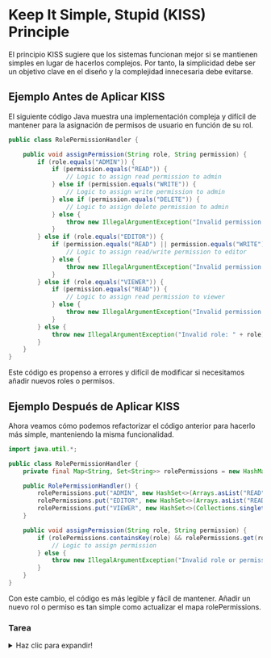 # Keep It Simple, Stupid (KISS) Principle

El principio KISS sugiere que los sistemas funcionan mejor si se mantienen simples en lugar de hacerlos complejos. Por tanto, la simplicidad debe ser un objetivo clave en el diseño y la complejidad innecesaria debe evitarse.

## Ejemplo Antes de Aplicar KISS

El siguiente código Java muestra una implementación compleja y difícil de mantener para la asignación de permisos de usuario en función de su rol.

```java
public class RolePermissionHandler {

    public void assignPermission(String role, String permission) {
        if (role.equals("ADMIN")) {
            if (permission.equals("READ")) {
                // Logic to assign read permission to admin
            } else if (permission.equals("WRITE")) {
                // Logic to assign write permission to admin
            } else if (permission.equals("DELETE")) {
                // Logic to assign delete permission to admin
            } else {
                throw new IllegalArgumentException("Invalid permission: " + permission);
            }
        } else if (role.equals("EDITOR")) {
            if (permission.equals("READ") || permission.equals("WRITE")) {
                // Logic to assign read/write permission to editor
            } else {
                throw new IllegalArgumentException("Invalid permission for editor: " + permission);
            }
        } else if (role.equals("VIEWER")) {
            if (permission.equals("READ")) {
                // Logic to assign read permission to viewer
            } else {
                throw new IllegalArgumentException("Invalid permission for viewer: " + permission);
            }
        } else {
            throw new IllegalArgumentException("Invalid role: " + role);
        }
    }
}
```

Este código es propenso a errores y difícil de modificar si necesitamos añadir nuevos roles o permisos.

## Ejemplo Después de Aplicar KISS

Ahora veamos cómo podemos refactorizar el código anterior para hacerlo más simple, manteniendo la misma funcionalidad.

```java
import java.util.*;

public class RolePermissionHandler {
    private final Map<String, Set<String>> rolePermissions = new HashMap<>();

    public RolePermissionHandler() {
        rolePermissions.put("ADMIN", new HashSet<>(Arrays.asList("READ", "WRITE", "DELETE")));
        rolePermissions.put("EDITOR", new HashSet<>(Arrays.asList("READ", "WRITE")));
        rolePermissions.put("VIEWER", new HashSet<>(Collections.singletonList("READ")));
    }

    public void assignPermission(String role, String permission) {
        if (rolePermissions.containsKey(role) && rolePermissions.get(role).contains(permission)) {
            // Logic to assign permission
        } else {
            throw new IllegalArgumentException("Invalid role or permission");
        }
    }
}

```

Con este cambio, el código es más legible y fácil de mantener. Añadir un nuevo rol o permiso es tan simple como actualizar el mapa rolePermissions.

### Tarea 

<details>
  <summary> Haz clic para expandir!</summary>

### Simplificar un Sistema de Registro de Estudiantes

### Contexto

Se te ha proporcionado un sistema de registro de estudiantes que actualmente es muy complejo y propenso a errores. La implementación actual utiliza una serie de bucles anidados y estructuras condicionales complicadas para registrar estudiantes en cursos y asignarles grados.

### Objetivo

Tu tarea es refactorizar el código para simplificar la lógica de registro de estudiantes y la asignación de grados siguiendo el principio KISS. Debes asegurarte de que la funcionalidad final sea la misma, pero el proceso para llegar a ella debe ser más simple y directo..

### Codigo 

```java
class StudentRegistrationSystem {
    
    List<Student> registeredStudents = new ArrayList<>();
    List<Course> availableCourses = new ArrayList<>();

    boolean registerStudent(Student student, Course course) {
        if (student != null && course != null) {
            if (!registeredStudents.contains(student)) {
                if (availableCourses.contains(course)) {
                    for (Course c : student.getCourses()) {
                        if (c.equals(course)) {
                            // El estudiante ya está registrado en el curso
                            return false;
                        }
                    }
                    // Lógica de registro
                    student.getCourses().add(course);
                    registeredStudents.add(student);
                    return true;
                } else {
                    // Curso no disponible
                    return false;
                }
            } else {
                // El estudiante ya está registrado
                return false;
            }
        } else {
            // Datos nulos
            throw new IllegalArgumentException("Estudiante o curso no pueden ser nulos");
        }
    }
}

```
### Especificaciones de la Tarea
- [ ] Analiza el código proporcionado y haz una lista de todas las complejidades innecesarias que encuentres.

- [ ] Diseña una solución simplificada que elimine la complejidad innecesaria pero mantenga la funcionalidad.

- [ ] Refactoriza el código implementando tu diseño simplificado.

- [ ] Documenta cualquier suposición que hagas durante el proceso de refactorización

</details>